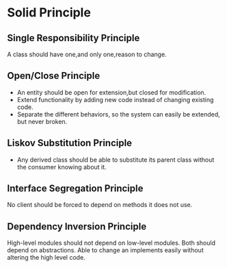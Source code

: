 # Solid Principle
## Single Responsibility Principle
A class should have one,and only one,reason to change.
## Open/Close Principle
* An entity should be open for extension,but closed for modification.
* Extend functionality by adding new code instead of changing existing code.
* Separate the different behaviors, so the system can easily be extended, but never broken.
## Liskov Substitution Principle
* Any derived class should be able to substitute its parent class without
the consumer knowing about it.
## Interface Segregation Principle
No client should be forced to depend on methods it does not use.
## Dependency Inversion Principle
High-level modules should not depend on low-level modules. Both should
depend on abstractions.
Able to change an implements easily without altering the high level code.
